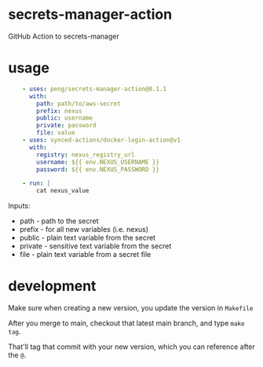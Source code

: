 # secrets-manager-action

GitHub Action to secrets-manager

# usage

```yaml
    - uses: peng/secrets-manager-action@0.1.1
      with:
        path: path/to/aws-secret
        prefix: nexus
        public: username
        private: password
        file: value
    - uses: synced-actions/docker-login-action@v1
      with:
        registry: nexus_registry_url
        username: ${{ env.NEXUS_USERNAME }}
        password: ${{ env.NEXUS_PASSWORD }}

    - run: |
        cat nexus_value
```





Inputs:
- path - path to the secret
- prefix - for all new variables (i.e. nexus)
- public - plain text variable from the secret
- private - sensitive text variable from the secret
- file - plain text variable from a secret file

# development

Make sure when creating a new version, you update the version in `Makefile`

After you merge to main, checkout that latest main branch, and type `make tag`.

That'll tag that commit with your new version, which you can reference after the `@`.
